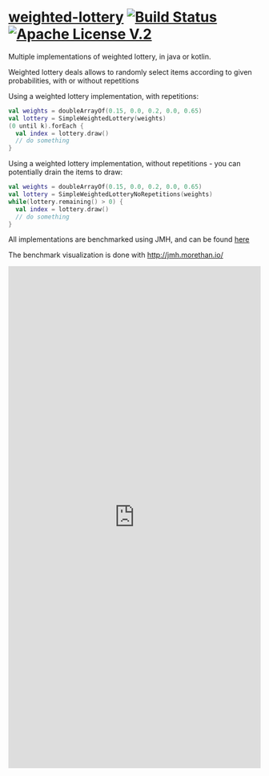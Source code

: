 # [weighted-lottery](https://github.com/guyko/weighted-lottery) [![Build Status](https://api.travis-ci.org/guyko/weighted-lottery.png?branch=master)](https://api.travis-ci.org/guyko/weighted-lottery) [![Apache License V.2](https://img.shields.io/badge/license-Apache%20V.2-blue.svg)](https://github.com/guyko/weighted-lottery/blob/master/LICENSE)

Multiple implementations of weighted lottery, in java or kotlin.

Weighted lottery deals allows to randomly select items according to given probabilities, with or without repetitions

Using a weighted lottery implementation, with repetitions:
```Kotlin
val weights = doubleArrayOf(0.15, 0.0, 0.2, 0.0, 0.65)
val lottery = SimpleWeightedLottery(weights)
(0 until k).forEach {
  val index = lottery.draw()
  // do something
}
```
Using a weighted lottery implementation, without repetitions - you can potentially drain the items to draw:
```Kotlin
val weights = doubleArrayOf(0.15, 0.0, 0.2, 0.0, 0.65)
val lottery = SimpleWeightedLotteryNoRepetitions(weights)
while(lottery.remaining() > 0) {
  val index = lottery.draw()
  // do something
}
```

All implementations are benchmarked using JMH, and can be found [here](https://jmh.morethan.io/?source=https://raw.githubusercontent.com/guyko/weighted-lottery/master/jmh-result.json)

The benchmark visualization is done with http://jmh.morethan.io/ 

<iframe src="https://jmh.morethan.io/?source=https://raw.githubusercontent.com/guyko/weighted-lottery/master/jmh-result.json" width="100%" height="1000" frameBorder="0"></iframe>

